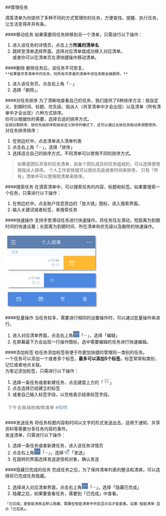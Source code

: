 ##管理任务

滴答清单为你提供了多种不同的方式管理你的任务，方便查找、提醒、执行任务，让生活变得井井有条。

####移动任务
如果需要将任务转移到另一个清单，只需进行以下操作：
1. 进入该任务的详情页，点击上方**所属的清单名**
2. 跳转至清单选择界面，选择对应清单就成功移入对应清单。
<br >或者你可以在清单页左滑快捷操作移动清单。

####删除
删除任务后，该任务不可恢复。
<br>`**如果是共享清单中的任务，则所有共享者的清单中该任务都会被删除。**`
1. 进入该任务页，点击右上角「···」
2. 选择「删除」。

####对任务排序
为了清晰地查看自己的任务，我们提供了6种排序方法：按自定义、到期时间、标题、优先级、指派人（共享清单中才会出现）以及清单（所有清单中才会出现）六种方式排序。
<br >你可以根据你的需要，选择合适的排序方式。
<br >`在按日期排序、按优先级排序和按自定义排序的模式下，还可以通过长按任务拖动来调整顺序。`
<br >对任务排序排序：
1. 在侧边栏中，点击清单进入清单列表
2. 点击右上角「···」，选择「排序」
3. 选择适合自己的排序方式，不同清单可以使用不同的排序方式。
>如果是团队共享的任务清单，由各个团队成员的任务组成的，可以选择使用按指派人排序。
>个人工作安排就可以按优先级或者时间来排序。
>只有「所有」清单中可以使用按清单来排序。

####搜索任务
在滴答清单中，可以搜索任务的内容、标题和标签。如果要搜索一个任务，只需进行以下操作：
1. 在侧边栏中，点击账户信息旁边的「放大镜」图标，进入搜索界面。
2. 输入关键词或者标签，来搜索任务

####快速操作
支持手势滑动任务进行快速操作。将任务往左滑动，短距离为到期时间的快速设置；长距离为到期时间、所在清单和优先级以及删除的快速操作。

<img src="../images/hua2.png" title="滑动" width="300" />

####批量操作
当任务较多，需要进行相同的设置操作时，可以通过批量操作来进行。
1. 进入对应清单界面，点击右上角<img src="../images/image4206.jpg" title="添加任务" width="20" />「···」，选择「编辑」
2. 在屏幕最下方会出现一行操作图标，选中需要编辑的任务进行快速编辑。

####添加标签
给任务添加标签有便于你更加快捷的管理同一类别的任务。
<br >一个任务可以添加一个或者多个标签，**最多可以添加5个标签**。标签常常和类别、记忆或者地点关联。
<br >为笔记添加标签，只需进行以下操作：
1. 选择一条任务或者新建任务，点击键盘上方的「<img src="../images/image4306.jpg" title="#" width="20" />」
2. 点击选择已经建立的标签
3. 或者自己输入标签字段，以空格表示结束标签字段。

<img src="../images/image4307.jpg" title="标签举例" width="300"/>

####发送任务
将任务标题内容和时间以文字的形式发送出去，适用于通知、共享资料等需要分享任务内容的事件。
<br >发送清单，只需进行以下操作：
1. 选择一条任务或者新建任务，进入该任务详情页
2. 点击右上角<img src="../images/image4206.jpg" title="添加任务" width="20" />「···」，选择<img src="../images/image4304.jpg" title="搜索" width="20" />「发送」
3. 在跳转的界面选择发送途径和对象，确认发送

####隐藏已完成的任务
完成任务之后，为了保持清单列表的整洁和清爽，可以选择将已完成任务隐藏。
1. 选择进入对应清单界面，点击右上角<img src="../images/image4206.jpg" title="添加任务" width="20" />「···」，选择「隐藏已完成」
2. 隐藏之后，如果要查看任务，需要到「已完成」中查看。

```「已完成」是智能清单且默认隐藏，需要在智能清单中开启显示后才能查看。设置-智能清单-显示「已完成」。```


